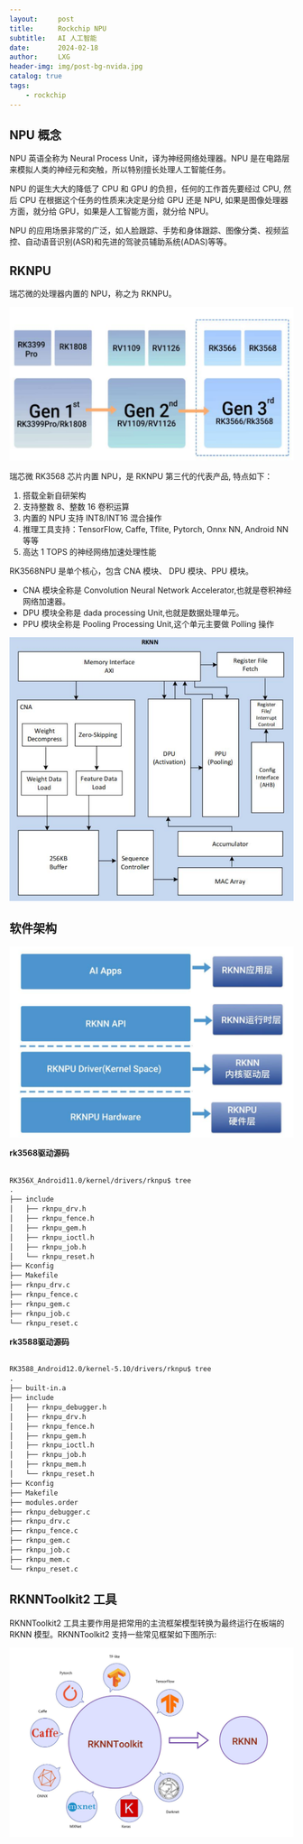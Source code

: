 ```yaml
---
layout:     post
title:      Rockchip NPU
subtitle:   AI 人工智能
date:       2024-02-18
author:     LXG
header-img: img/post-bg-nvida.jpg
catalog: true
tags:
    - rockchip
---
```


## NPU 概念

NPU 英语全称为 Neural Process Unit，译为神经网络处理器。NPU 是在电路层来模拟人类的神经元和突触，所以特别擅长处理人工智能任务。

NPU 的诞生大大的降低了 CPU 和 GPU 的负担，任何的工作首先要经过 CPU, 然后 CPU 在根据这个任务的性质来决定是分给 GPU 还是 NPU, 如果是图像处理器方面，就分给 GPU，如果是人工智能方面，就分给 NPU。

NPU 的应用场景非常的广泛，如人脸跟踪、手势和身体跟踪、图像分类、视频监控、自动语音识别(ASR)和先进的驾驶员辅助系统(ADAS)等等。

## RKNPU

瑞芯微的处理器内置的 NPU，称之为 RKNPU。

![rockchip_npu](/images/rockchip/rockchip_npu.png)

瑞芯微 RK3568 芯片内置 NPU，是 RKNPU 第三代的代表产品, 特点如下：

1. 搭载全新自研架构
2. 支持整数 8、整数 16 卷积运算
3. 内置的 NPU 支持 INT8/INT16 混合操作
4. 推理工具支持：TensorFlow, Caffe, Tflite, Pytorch, Onnx NN, Android NN 等等
5. 高达 1 TOPS 的神经网络加速处理性能

RK3568NPU 是单个核心，包含 CNA 模块、 DPU 模块、PPU 模块。

* CNA 模块全称是 Convolution Neural Network Accelerator,也就是卷积神经网络加速器。
* DPU 模块全称是 dada processing Unit,也就是数据处理单元。
* PPU 模块全称是 Pooling Processing Unit,这个单元主要做 Polling 操作

![rk3568_rknpu](/images/rockchip/rk3568_rknpu.png)

## 软件架构

![rknpu_arch](/images/rockchip/rknpu_arch.png)

**rk3568驱动源码**

```txt

RK356X_Android11.0/kernel/drivers/rknpu$ tree
.
├── include
│   ├── rknpu_drv.h
│   ├── rknpu_fence.h
│   ├── rknpu_gem.h
│   ├── rknpu_ioctl.h
│   ├── rknpu_job.h
│   └── rknpu_reset.h
├── Kconfig
├── Makefile
├── rknpu_drv.c
├── rknpu_fence.c
├── rknpu_gem.c
├── rknpu_job.c
└── rknpu_reset.c

```

**rk3588驱动源码**

```txt

RK3588_Android12.0/kernel-5.10/drivers/rknpu$ tree
.
├── built-in.a
├── include
│   ├── rknpu_debugger.h
│   ├── rknpu_drv.h
│   ├── rknpu_fence.h
│   ├── rknpu_gem.h
│   ├── rknpu_ioctl.h
│   ├── rknpu_job.h
│   ├── rknpu_mem.h
│   └── rknpu_reset.h
├── Kconfig
├── Makefile
├── modules.order
├── rknpu_debugger.c
├── rknpu_drv.c
├── rknpu_fence.c
├── rknpu_gem.c
├── rknpu_job.c
├── rknpu_mem.c
└── rknpu_reset.c

```

## RKNNToolkit2 工具

RKNNToolkit2 工具主要作用是把常用的主流框架模型转换为最终运行在板端的 RKNN 模型。RKNNToolkit2 支持一些常见框架如下图所示:

![rknpu_toolkit2](/images/rockchip/rknpu_toolkit2.png)














